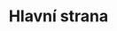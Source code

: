 ---
title: Hlavní strana
layout: front-page

basicCardName: "Klára Pitlachová"
basicCardExpertise: "Doprovázení, poradenství, terapie – pomoc při překonávání nejasného úseku vaší životní cesty."
basicCardTelephone: "+420 737 399 606"

firstSegmentHeadilne: "Co nabízím"
firstSegmentTextColumnLeft: "Nabízím vám psychologickou pomoc, pokud se právě nacházíte nebo se opakovaně ocitáte v obtížné situaci. Věřím, že vám mohu dobře pomoci zvláště tehdy, když vám obtíže činí váš pocit nedostatečnosti, ochromení či ztráty sebe sama. Mohu se stát vaším průvodcem na cestě ven ze starých (a stále citlivých) záležitostí. Mohu vám být nápomocná, když váháte na významném životním rozcestí nebo chcete-li se jen lépe poznat a posunout se ve svém osobním rozvoji. Společně se můžeme pokusit hledat cestu ke zlepšení také v případě, že vaši každodenní činnost nepříznivě ovlivňuje některý nebo více z následujících problémů:"
firstSegmentTextColumnRight: "
<li>ztráta něčeho nebo někoho pro vás důležitého</li>
<li>onemocnění či jiná nepříznivá životní událost</li>
<li>nejistota, strach, deprese, nerozhodnost</li>
<li>nutkavé myšlenky či chování, omezující zlozvyky</li>
<li>přetížení, napětí, stres, psychosomatické potíže</li>
<li>pocit nesmyslnosti, prázdnota, nedostatečný „tah na branku“</li>
<li>odcizení, nezakořeněnost, osamělost</li>
<li>neuspokojivé vztahy, včetně vztahu k sobě</li>
<li>pochybnosti o stávajících hodnotách, spirituální krize</li>
<li>a další…</li>"

qutoSegmentText: "„Člověk může přijít o všechno kromě jediného: nikdo mu nemůže vzít poslední lidskou svobodu – vybrat si za jakýchkoliv okolností svůj vlastní přístup, svou vlastní cestu.“<br><br>(V. E. Frankl)"

secondSegmentHeadilne: "Kde pracuji"
secondSegmentBody: '
<p>
	poliklinika Kuřim, 4.patro<br>
	Blanenská 982, 664 34<br>
	<a class="map-anchor" href="https://goo.gl/maps/d4DPo93VfSx" target="_blank">
		Odkaz na mapu
	</a>
</p>
<h3>Dopravní spojení z Brna (20 - 30 minut):</h3>
<ol>
	<li>
		Vlaková linka S3 s pravidelně navazujícími autobusovými spoji
		(pro městské části Brno Židenice, Lesná, Královo Pole a Řečkovice, přes Českou).
	</li>
	<li>
		Přímá autobusová linka 302
		(pro městskou část Brno Bystrc, přes Rozdrojovice a Jinačovice).
	</li>
</ol>'

thirdSegmentHeadilne: "Konzultační hodiny"
thirdSegmentBody: '
<tr>
	<td>Pondělí</td>
	<td>X</td>
	<td>13:00 - 19:00</td>
</tr>
<tr>
	<td>Středa</td>
	<td>9:00 - 12:00</td>
	<td>X</td>
</tr>
<tr>
	<td>Čtvrtek</td>
	<td>9:00 - 15:00</td>
	<td>X</td>
</tr>'

fourthSegmentHeadilne: "Cena a čas"
fourthSegmentBody: '
<p>
	Cena za jednu konzultační hodinu o délce cca 60 minut je 500 Kč. Platby přijímám pouze v hotovosti na konci hodiny.
	Pokud se během prvního setkání ukáže, že vaše potíže nespadají do mé kompetence, tuto konzultaci vám nebudu účtovat a
	zprostředkuji vám kontakt na příslušného odborníka.
</p>
<p>
	Schůzku je nutné telefonicky sjednat předem. Pokud je to možné, volejte mi v jiném čase, než v konzultačních hodinách.
	Zmeškám-li váš hovor, zavolám vám co nejdříve zpět.
</p>'

fifthSegmentHeadilne: "Napište mi"
fifthSegmentBody: '
<form action="https://formspree.io/klapito@gmail.com" method="POST">
	<input type="hidden" name="_next" value="http://klarapitlachova.cz/">
	<input type="hidden" name="_format" value="plain" />
	<input type="text" name="_gotcha" style="display:none">
	<label>Váš email
	<input id="input-sender-email" type="email" name="_replyto" required>
	</label>
	<label>Vaše jméno
	<input type="text" name="jmeno" placeholder="" required>
	</label>
	<label>Vaše zpráva
	<textarea name="text" required></textarea>
	</label>
	<input type="submit" value="Odeslat zprávu" class="submit-button">
</form>'


---